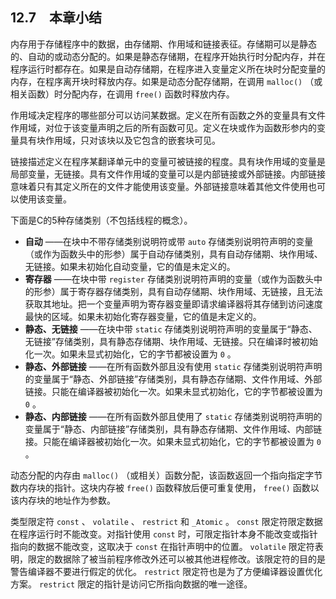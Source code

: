 ## 12.7　本章小结

内存用于存储程序中的数据，由存储期、作用域和链接表征。存储期可以是静态的、自动的或动态分配的。如果是静态存储期，在程序开始执行时分配内存，并在程序运行时都存在。如果是自动存储期，在程序进入变量定义所在块时分配变量的内存，在程序离开块时释放内存。如果是动态分配存储期，在调用 `malloc()` （或相关函数）时分配内存，在调用 `free()` 函数时释放内存。

作用域决定程序的哪些部分可以访问某数据。定义在所有函数之外的变量具有文件作用域，对位于该变量声明之后的所有函数可见。定义在块或作为函数形参内的变量具有块作用域，只对该块以及它包含的嵌套块可见。

链接描述定义在程序某翻译单元中的变量可被链接的程度。具有块作用域的变量是局部变量，无链接。具有文件作用域的变量可以是内部链接或外部链接。内部链接意味着只有其定义所在的文件才能使用该变量。外部链接意味着其他文件使用也可以使用该变量。

下面是C的5种存储类别（不包括线程的概念）。

+ **自动** ——在块中不带存储类别说明符或带 `auto` 存储类别说明符声明的变量（或作为函数头中的形参）属于自动存储类别，具有自动存储期、块作用域、无链接。如果未初始化自动变量，它的值是未定义的。
+ **寄存器** ——在块中带 `register` 存储类别说明符声明的变量（或作为函数头中的形参）属于寄存器存储类别，具有自动存储期、块作用域、无链接，且无法获取其地址。把一个变量声明为寄存器变量即请求编译器将其存储到访问速度最快的区域。如果未初始化寄存器变量，它的值是未定义的。
+ **静态、无链接** ——在块中带 `static` 存储类别说明符声明的变量属于“静态、无链接”存储类别，具有静态存储期、块作用域、无链接。只在编译时被初始化一次。如果未显式初始化，它的字节都被设置为 `0` 。
+ **静态、外部链接** ——在所有函数外部且没有使用 `static` 存储类别说明符声明的变量属于“静态、外部链接”存储类别，具有静态存储期、文件作用域、外部链接。只能在编译器被初始化一次。如果未显式初始化，它的字节都被设置为 `0` 。
+ **静态、内部链接** ——在所有函数外部且使用了 `static` 存储类别说明符声明的变量属于“静态、内部链接”存储类别，具有静态存储期、文件作用域、内部链接。只能在编译器被初始化一次。如果未显式初始化，它的字节都被设置为 `0` 。

动态分配的内存由 `malloc()` （或相关）函数分配，该函数返回一个指向指定字节数内存块的指针。这块内存被 `free()` 函数释放后便可重复使用， `free()` 函数以该内存块的地址作为参数。

类型限定符 `const` 、 `volatile` 、 `restrict` 和 `_Atomic` 。 `const` 限定符限定数据在程序运行时不能改变。对指针使用 `const` 时，可限定指针本身不能改变或指针指向的数据不能改变，这取决于 `const` 在指针声明中的位置。 `volatile` 限定符表明，限定的数据除了被当前程序修改外还可以被其他进程修改。该限定符的目的是警告编译器不要进行假定的优化。 `restrict` 限定符也是为了方便编译器设置优化方案。 `restrict` 限定的指针是访问它所指向数据的唯一途径。

